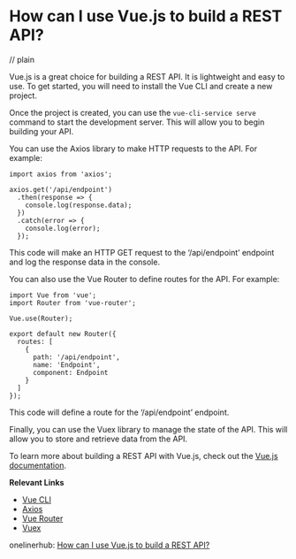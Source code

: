 # How can I use Vue.js to build a REST API?
// plain

Vue.js is a great choice for building a REST API. It is lightweight and easy to use. To get started, you will need to install the Vue CLI and create a new project.

Once the project is created, you can use the `vue-cli-service serve` command to start the development server. This will allow you to begin building your API.

You can use the Axios library to make HTTP requests to the API. For example:
```
import axios from 'axios';

axios.get('/api/endpoint')
  .then(response => {
    console.log(response.data);
  })
  .catch(error => {
    console.log(error);
  });
```

This code will make an HTTP GET request to the ‘/api/endpoint’ endpoint and log the response data in the console.

You can also use the Vue Router to define routes for the API. For example:
```
import Vue from 'vue';
import Router from 'vue-router';

Vue.use(Router);

export default new Router({
  routes: [
    {
      path: '/api/endpoint',
      name: 'Endpoint',
      component: Endpoint
    }
  ]
});
```

This code will define a route for the ‘/api/endpoint’ endpoint.

Finally, you can use the Vuex library to manage the state of the API. This will allow you to store and retrieve data from the API.

To learn more about building a REST API with Vue.js, check out the [Vue.js documentation](https://vuejs.org/v2/guide/).

**Relevant Links**
- [Vue CLI](https://cli.vuejs.org/)
- [Axios](https://github.com/axios/axios)
- [Vue Router](https://router.vuejs.org/)
- [Vuex](https://vuex.vuejs.org/)

onelinerhub: [How can I use Vue.js to build a REST API?](https://onelinerhub.com/vue.js/how-can-i-use-vue-js-to-build-a-rest-api)